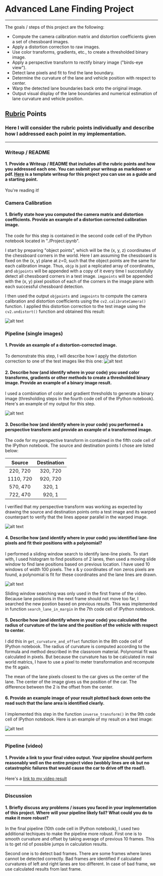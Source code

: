 # Advanced Lane Finding Project
----------------------

The goals / steps of this project are the following:

* Compute the camera calibration matrix and distortion coefficients given a set of chessboard images.
* Apply a distortion correction to raw images.
* Use color transforms, gradients, etc., to create a thresholded binary image.
* Apply a perspective transform to rectify binary image ("birds-eye view").
* Detect lane pixels and fit to find the lane boundary.
* Determine the curvature of the lane and vehicle position with respect to center.
* Warp the detected lane boundaries back onto the original image.
* Output visual display of the lane boundaries and numerical estimation of lane curvature and vehicle position.

[//]: # (Image References)

[image1]: ./images/undistort_output.png "Undistorted"
[image2]: ./images/undistort_output2.png "Road Transformed"
[image3]: ./images/binary_combo_example.png "Binary Example"
[image4]: ./images/warped_example.png "Warp Example"
[image5]: ./images/sliding_window_search.png "Sliding Window Search"
[image6]: ./images/inv_perspective.png "Output"
[video1]: ./project_video_output.mp4 "Video"

## [Rubric](https://review.udacity.com/#!/rubrics/571/view) Points

### Here I will consider the rubric points individually and describe how I addressed each point in my implementation.  

---

### Writeup / README

#### 1. Provide a Writeup / README that includes all the rubric points and how you addressed each one.  You can submit your writeup as markdown or pdf.  [Here](https://github.com/udacity/CarND-Advanced-Lane-Lines/blob/master/writeup_template.md) is a template writeup for this project you can use as a guide and a starting point.  

You're reading it!

### Camera Calibration

#### 1. Briefly state how you computed the camera matrix and distortion coefficients. Provide an example of a distortion corrected calibration image.

The code for this step is contained in the second code cell of the IPython notebook located in "./Project.ipynb".  

I start by preparing "object points", which will be the (x, y, z) coordinates of the chessboard corners in the world. Here I am assuming the chessboard is fixed on the (x, y) plane at z=0, such that the object points are the same for each calibration image.  Thus, `objp` is just a replicated array of coordinates, and `objpoints` will be appended with a copy of it every time I successfully detect all chessboard corners in a test image.  `imgpoints` will be appended with the (x, y) pixel position of each of the corners in the image plane with each successful chessboard detection.  

I then used the output `objpoints` and `imgpoints` to compute the camera calibration and distortion coefficients using the `cv2.calibrateCamera()` function.  I applied this distortion correction to the test image using the `cv2.undistort()` function and obtained this result: 

![alt text][image1]

### Pipeline (single images)

#### 1. Provide an example of a distortion-corrected image.

To demonstrate this step, I will describe how I apply the distortion correction to one of the test images like this one:
![alt text][image2]

#### 2. Describe how (and identify where in your code) you used color transforms, gradients or other methods to create a thresholded binary image.  Provide an example of a binary image result.

I used a combination of color and gradient thresholds to generate a binary image (thresholding steps in the fourth code cell of the IPython notebook).  Here's an example of my output for this step. 

![alt text][image3]

#### 3. Describe how (and identify where in your code) you performed a perspective transform and provide an example of a transformed image.

The code for my perspective transform in contained in the fifth code cell of the IPython notebook.  The source and destination points I chose are listed below:


| Source        | Destination   | 
|:-------------:|:-------------:| 
| 220, 720      | 320, 720        | 
| 1110, 720      | 920, 720      |
| 570, 470     | 320, 1      |
| 722, 470      | 920, 1        |

I verified that my perspective transform was working as expected by drawing the source and destination points onto a test image and its warped counterpart to verify that the lines appear parallel in the warped image.

![alt text][image4]

#### 4. Describe how (and identify where in your code) you identified lane-line pixels and fit their positions with a polynomial?

I performed a sliding window search to identify lane-line pixels. To start with, I used histogram to find positions of 2 lanes, then used a moving slide window to find lane positions based on previous location. I have used 10 windows of width 100 pixels.
The x & y coordinates of non zeros pixels are found, a polynomial is fit for these coordinates and the lane lines are drawn. 

![alt text][image5]

Sliding window searching was only used in the first frame of the video. Because lane positions in the next frame should not move too far, I searched the new postion based on previous results. This was implemented in function `search_lane_in_margin` in the 7th code cell of IPython notebook.

#### 5. Describe how (and identify where in your code) you calculated the radius of curvature of the lane and the position of the vehicle with respect to center.

I did this in `get_curvature_and_offset` function in the 8th code cell of IPython notebook. The radius of curvature is computed according to the formula and method described in the classroom material. Polynomial fit was calculated in pixels. But because the curvature has to be calculated in real world matrics, I have to use a pixel to meter transformation and recompute the fit again.

The mean of the lane pixels closest to the car gives us the center of the lane. The center of the image gives us the position of the car. The difference between the 2 is the offset from the center.

#### 6. Provide an example image of your result plotted back down onto the road such that the lane area is identified clearly.

I implemented this step in the function `inverse_transform()` in the 9th code cell of IPython notebook.  Here is an example of my result on a test image:

![alt text][image6]

---

### Pipeline (video)

#### 1. Provide a link to your final video output.  Your pipeline should perform reasonably well on the entire project video (wobbly lines are ok but no catastrophic failures that would cause the car to drive off the road!).

Here's a [link to my video result](./project_video_output.mp4)

---

### Discussion

#### 1. Briefly discuss any problems / issues you faced in your implementation of this project.  Where will your pipeline likely fail?  What could you do to make it more robust?

In the final pipeline (10th code cell in IPython notebook), I used two additional techiques to make the pipeline more robust. First one is to smooth curvature and offset by taking average of previous 10 frames. This is to get rid of possible jumps in calculation results.

Second one is to detect bad frames. There are some frames where lanes cannot be detected correctly. Bad frames are identified if calculated curvatures of left and right lanes are too different. In case of bad frame, we use calculated results from last frame. 
